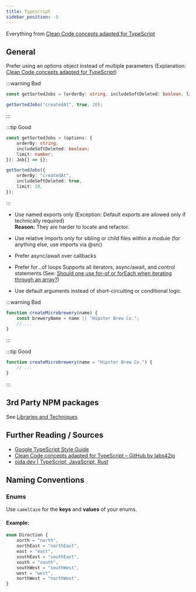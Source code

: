 ```yaml
---
title: Typescript
sidebar_position: -5
---
```


Everything from [Clean Code concepts adapted for TypeScript](https://github.com/labs42io/clean-code-typescript)

## General

Prefer using an options object instead of multiple parameters
(Explanation: [Clean Code concepts adapted for TypeScript](https://github.com/labs42io/clean-code-typescript#function-arguments-2-or-fewer-ideally))

:::warning Bad

```ts
const getSortedJobs = (orderBy: string, includeSoftDeleted: boolean, limit: number): Job[] => {};

getSortedJobs("createdAt", true, 20);
```

:::

:::tip Good

```ts
const getSortedJobs = (options: {
    orderBy: string;
    includeSoftDeleted: boolean;
    limit: number;
}): Job[] => {};

getSortedJobs({
    orderBy: "createdAt",
    includeSoftDeleted: true,
    limit: 20,
});
```

:::

- Use named exports only (Exception: Default exports are allowed only if technically required)  
  **Reason:** They are harder to locate and refactor.

- Use relative imports only for sibling or child files within a module (for anything else, use imports via @src)

- Prefer async/await over callbacks

- Prefer for...of loops
  Supports all iterators, async/await, and control statements
  (See: [Should one use for-of or forEach when iterating through an array?](https://stackoverflow.com/questions/50844095/should-one-use-for-of-or-foreach-when-iterating-through-an-array/50844413#50844413))

- Use default arguments instead of short-circuiting or conditional logic

:::warning Bad

```ts
function createMicrobrewery(name) {
    const breweryName = name || "Hipster Brew Co.";
    // ...
}
```

:::

:::tip Good

```ts
function createMicrobrewery(name = "Hipster Brew Co.") {
    // ...
}
```

:::

## 3rd Party NPM packages

See [Libraries and Techniques](./libraries-and-techniques)

## Further Reading / Sources

- [Google TypeScript Style Guide](https://google.github.io/styleguide/tsguide.html)
- [Clean Code concepts adapted for TypeScript – GitHub by labs42io](https://github.com/labs42io/clean-code-typescript#function-arguments-2-or-fewer-ideally)
- [oida.dev | TypeScript, JavaScript, Rust](https://fettblog.eu/)

## Naming Conventions

### Enums

Use `camelCase` for the **keys** and **values** of your enums.

#### Example:

```ts
enum Direction {
    north = "north",
    northEast = "northEast",
    east = "east",
    southEast = "southEast",
    south = "south",
    southWest = "southWest",
    west = "west",
    northWest = "northWest",
}
```
